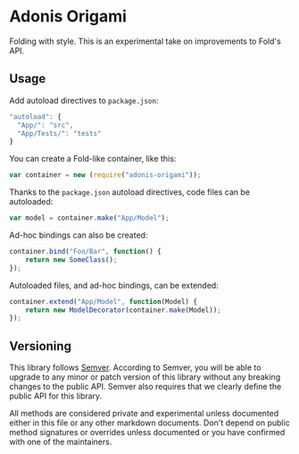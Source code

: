 # Adonis Origami

Folding with style. This is an experimental take on improvements to Fold's API.

## Usage

Add autoload directives to `package.json`:

```js
"autoload": {
  "App/": "src",
  "App/Tests/": "tests"
}
```

You can create a Fold-like container, like this:

```js
var container = new (require("adonis-origami"));
```

Thanks to the `package.json` autoload directives, code files can be autoloaded:

```js
var model = container.make("App/Model");
```

Ad-hoc bindings can also be created:

```js
container.bind("Foo/Bar", function() {
    return new SomeClass();
});
```

Autoloaded files, and ad-hoc bindings, can be extended:

```js
container.extend("App/Model", function(Model) {
    return new ModelDecorator(container.make(Model));
});
```

## Versioning

This library follows [Semver](http://semver.org). According to Semver, you will be able to upgrade to any minor or patch version of this library without any breaking changes to the public API. Semver also requires that we clearly define the public API for this library.

All methods are considered private and experimental unless documented either in this file or any other markdown documents. Don't depend on public method signatures or overrides unless documented or you have confirmed with one of the maintainers.
